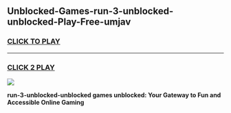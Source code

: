 
## Unblocked-Games-run-3-unblocked-unblocked-Play-Free-umjav
<h3>
<a href="https://premium76.site?title=run-3-unblocked-unblocked&ref=18A1">CLICK TO PLAY</a></h3>
<hr>

<h3>
<a href="https://premium76.site?title=run-3-unblocked-unblocked&ref=18A1">CLICK 2 PLAY</a>
  
</h3>

<a href="https://premium76.site?title=run-3-unblocked-unblocked&ref=18A1"><img src="https://clearcache.store/games.png"></a>


**run-3-unblocked-unblocked games unblocked: Your Gateway to Fun and Accessible Online Gaming**
